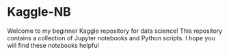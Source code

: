 # Kaggle-NB
Welcome to my beginner Kaggle repository for data science! This repository contains a collection of Jupyter notebooks and Python scripts. I hope you will find these notebooks helpful

